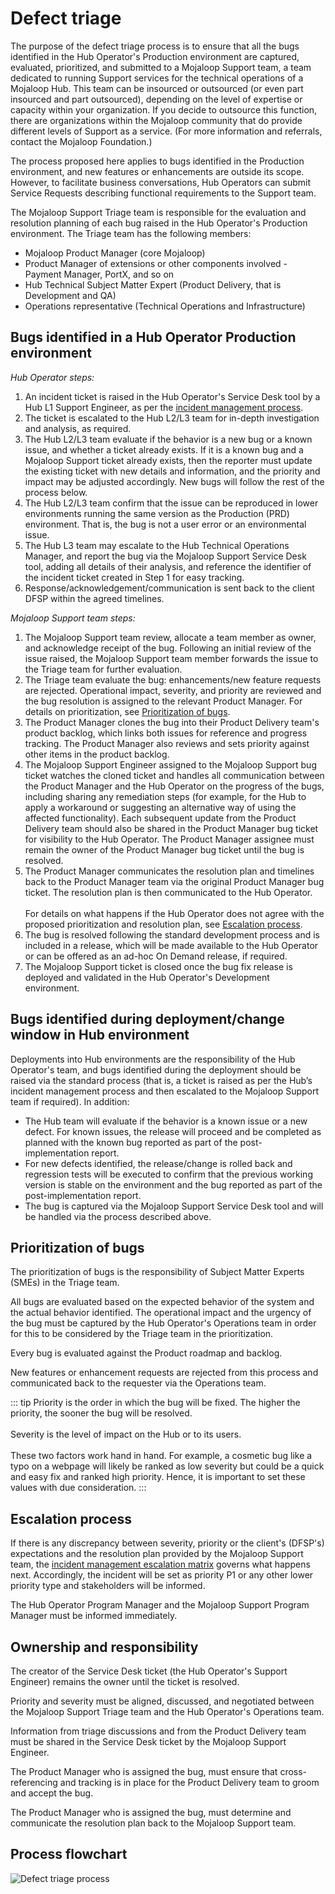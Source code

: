 # Defect triage

The purpose of the defect triage process is to ensure that all the bugs identified in the Hub Operator's Production environment are captured, evaluated, prioritized, and submitted to a Mojaloop Support team, a team dedicated to running Support services for the technical operations of a Mojaloop Hub. This team can be insourced or outsourced (or even part insourced and part outsourced), depending on the level of expertise or capacity within your organization. If you decide to outsource this function, there are organizations within the Mojaloop community that do provide different levels of Support as a service. (For more information and referrals, contact the Mojaloop Foundation.)

The process proposed here applies to bugs identified in the Production environment, and new features or enhancements are outside its scope. However, to facilitate business conversations, Hub Operators can submit Service Requests describing functional requirements to the Support team. 

The Mojaloop Support Triage team is responsible for the evaluation and resolution planning of each bug raised in the Hub Operator's Production environment. The Triage team has the following members: 

* Mojaloop Product Manager (core Mojaloop)
* Product Manager of extensions or other components involved - Payment Manager, PortX, and so on
* Hub Technical Subject Matter Expert (Product Delivery, that is Development and QA)
* Operations representative (Technical Operations and Infrastructure)

## Bugs identified in a Hub Operator Production environment

*Hub Operator steps:*

1. An incident ticket is raised in the Hub Operator's Service Desk tool by a Hub L1 Support Engineer, as per the [incident management process](incident-management.md).
1. The ticket is escalated to the Hub L2/L3 team for in-depth investigation and analysis, as required.
1. The Hub L2/L3 team evaluate if the behavior is a new bug or a known issue, and whether a ticket already exists. If it is a known bug and a Mojaloop Support ticket already exists, then the reporter must update the existing ticket with new details and information, and the priority and impact may be adjusted accordingly. New bugs will follow the rest of the process below.
1. The Hub L2/L3 team confirm that the issue can be reproduced in lower environments running the same version as the Production (PRD) environment. That is, the bug is not a user error or an environmental issue.
1. The Hub L3 team may escalate to the Hub Technical Operations Manager, and report the bug via the Mojaloop Support Service Desk tool, adding all details of their analysis, and reference the identifier of the incident ticket created in Step 1 for easy tracking. 
1. Response/acknowledgement/communication is sent back to the client DFSP within the agreed timelines.

*Mojaloop Support team steps:*

1. The Mojaloop Support team review, allocate a team member as owner, and acknowledge receipt of the bug. Following an initial review of the issue raised, the Mojaloop Support team member forwards the issue to the Triage team for further evaluation.
1. The Triage team evaluate the bug: enhancements/new feature requests are rejected. Operational impact, severity, and priority are reviewed and the bug resolution is assigned to the relevant Product Manager. For details on prioritization, see [Prioritization of bugs](#prioritization-of-bugs).
1. The Product Manager clones the bug into their Product Delivery team's product backlog, which links both issues for reference and progress tracking. The Product Manager also reviews and sets priority against other items in the product backlog.
1. The Mojaloop Support Engineer assigned to the Mojaloop Support bug ticket watches the cloned ticket and handles all communication between the Product Manager and the Hub Operator on the progress of the bugs, including sharing any remediation steps (for example, for the Hub to apply a workaround or suggesting an alternative way of using the affected functionality). Each subsequent update from the Product Delivery team should also be shared in the Product Manager bug ticket for visibility to the Hub Operator. The Product Manager assignee must remain the owner of the Product Manager bug ticket until the bug is resolved.
1. The Product Manager communicates the resolution plan and timelines back to the Product Manager team via the original Product Manager bug ticket. The resolution plan is then communicated to the Hub Operator. \
\
For details on what happens if the Hub Operator does not agree with the proposed prioritization and resolution plan, see [Escalation process](#escalation-process). 
1. The bug is resolved following the standard development process and is included in a release, which will be made available to the Hub Operator or can be offered as an ad-hoc On Demand release, if required. 
1. The Mojaloop Support ticket is closed once the bug fix release is deployed and validated in the Hub Operator's Development environment.

## Bugs identified during deployment/change window in Hub environment

Deployments into Hub environments are the responsibility of the Hub Operator's team, and bugs identified during the deployment should be raised via the standard process (that is, a ticket is raised as per the Hub’s incident management process and then escalated to the Mojaloop Support team if required). In addition: 

* The Hub team will evaluate if the behavior is a known issue or a new defect. For known issues, the release will proceed and be completed as planned with the known bug reported as part of the post-implementation report.
* For new defects identified, the release/change is rolled back and regression tests will be executed to confirm that the previous working version is stable on the environment and the bug reported as part of the post-implementation report.
* The bug is captured via the Mojaloop Support Service Desk tool and will be handled via the process described above.

## Prioritization of bugs

The prioritization of bugs is the responsibility of Subject Matter Experts (SMEs) in the Triage team. 

All bugs are evaluated based on the expected behavior of the system and the actual behavior identified. The operational impact and the urgency of the bug must be captured by the Hub Operator's Operations team in order for this to be considered by the Triage team in the prioritization.

Every bug is evaluated against the Product roadmap and backlog.

New features or enhancement requests are rejected from this process and communicated back to the requester via the Operations team.

::: tip
Priority is the order in which the bug will be fixed. The higher the priority, the sooner the bug will be resolved. \
\
Severity is the level of impact on the Hub or to its users. \
\
These two factors work hand in hand. For example, a cosmetic bug like a typo on a webpage will likely be ranked as low severity but could be a quick and easy fix and ranked high priority. Hence, it is important to set these values with due consideration.
:::

## Escalation process

If there is any discrepancy between severity, priority or the client's (DFSP's) expectations and the resolution plan provided by the Mojaloop Support team, the [incident management escalation matrix](incident-management-escalation-matrix.md) governs what happens next. Accordingly, the incident will be set as priority P1 or any other lower priority type and stakeholders will be informed.

The Hub Operator Program Manager and the Mojaloop Support Program Manager must be informed immediately.

## Ownership and responsibility

The creator of the Service Desk ticket (the Hub Operator's Support Engineer) remains the owner until the ticket is resolved.

Priority and severity must be aligned, discussed, and negotiated between the Mojaloop Support Triage team and the Hub Operator's Operations team.

Information from triage discussions and from the Product Delivery team must be shared in the Service Desk ticket by the Mojaloop Support Engineer. 

The Product Manager who is assigned the bug, must ensure that cross-referencing and tracking is in place for the Product Delivery team to groom and accept the bug. 

The Product Manager who is assigned the bug, must determine and communicate the resolution plan back to the Mojaloop Support team.

## Process flowchart

![Defect triage process](/defect_triage.png)